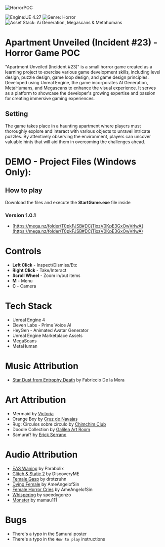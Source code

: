 ![HorrorPOC](https://github.com/anchowake/HorrorPOC/assets/2279469/41f34458-25e3-4b7b-8aca-97c4ce4764d2)

![Engine:UE 4.27](https://img.shields.io/badge/Engine-UE%202.7-blue?style=for-the-badge)
![Genre: Horror](https://img.shields.io/badge/Genre-Horror-blue?style=for-the-badge)
![Asset Stack: Ai Generation, Megascans & Metahumans](https://img.shields.io/badge/Asset%20Stack-AI%20Generation,%20Megascans%20&%20Metahumans-red?style=for-the-badge) 


# Apartment Unveiled (Incident #23) - Horror Game POC

"Apartment Unveiled (Incident #23)" is a small horror game created as a learning project to exercise various game development skills, including level design, puzzle design, game loop design, and game design principles. Developed using Unreal Engine, the game incorporates AI Generation, MetaHumans, and Megascans to enhance the visual experience. It serves as a platform to showcase the developer's growing expertise and passion for creating immersive gaming experiences.

## Setting
The game takes place in a haunting apartment where players must thoroughly explore and interact with various objects to unravel intricate puzzles. By attentively observing the environment, players can uncover valuable hints that will aid them in overcoming the challenges ahead.

#  DEMO - Project Files (Windows Only): 

## How to play
Download the files and execute the **StartGame.exe** file inside

### Version 1.0.1
- [https://mega.nz/folder/T0pkFJSB#DCjTixzV0KpE3GxOwVrlwA](https://mega.nz/folder/T0pkFJSB#DCjTixzV0KpE3GxOwVrlwA)

# Controls

- **Left Click** - Inspect/Dismiss/Etc
- **Right Click** - Take/Interact
- **Scroll Wheel** - Zoom in/out items
- **M** - Menu
- **C** - Camera

# Tech Stack
- Unreal Engine 4
- Eleven Labs - Prime Voice AI
- HeyGen - Animated Avatar Generator
- Unreal Engine Marketplace Assets
- MegaScans
- MetaHuman

# Music Attribution
- [Star Dust from Entrophy Death](https://fabricciodelamora.bandcamp.com/track/star-dust) by Fabriccio De la Mora

# Art Attribution
- Mermaid by [Victoria](https://www.deviantart.com/victoria-star)
- Orange Boy by [Cruz de Navajas](https://instagram.com/crzdnvjs)
- Rug: Circulos sobre circulo by [Chimchim Club](https://chimchim.club/)
- Doodle Collection by [Galilea Art Room](https://www.instagram.com/galileas.art.room/)
- Samurai? by [Erick Serrano](https://www.instagram.com/erick.serranov/)

# Audio Attribution
- [EAS Waning](https://freesound.org/people/parabolix/sounds/71103/) by Parabolix
- [Glitch & Static 2](https://freesound.org/people/DiscoveryME/sounds/273146/) by DiscoveryME
- [Female Gasp](https://freesound.org/people/drotzruhn/sounds/405203/) by drotzruhn
- [Dying Female](https://freesound.org/people/AmeAngelofSin/sounds/345049/) by AmeAngelofSin
- [Female Horror Cries](https://freesound.org/people/AmeAngelofSin/sounds/394606/) by AmeAngelofSin
- [Whispering](https://freesound.org/people/speedygonzo/sounds/257649/) by speedygonzo
- [Monster](https://freesound.org/people/mamau111/sounds/594264/) by mamau111

#  Bugs
 - There's a typo in the Samurai poster
 - There's a typo in the `How to play` instructions

